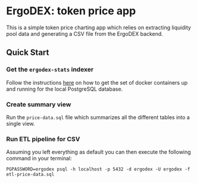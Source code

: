 # ErgoDEX: token price app

This is a simple token price charting app which relies on extracting liquidity pool data and generating a CSV file from the ErgoDEX backend.

## Quick Start

### Get the `ergodex-stats` indexer

Follow the instructions [here](https://github.com/bazuaal/ergodex-stats) on how to get the set of docker containers up and running for the local PostgreSQL database.


### Create summary view

Run the `price-data.sql` file which summarizes all the different tables into a single view.

### Run ETL pipeline for CSV

Assuming you left everything as default you can then execute the following command in your terminal:

`PGPASSWORD=ergodex psql -h localhost -p 5432 -d ergodex -U ergodex -f etl-price-data.sql`




